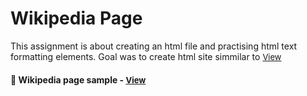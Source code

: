 
# Wikipedia Page

This assignment is about creating an html file and practising html text formatting elements. Goal was to create html site simmilar to <a href=" https://en.wikipedia.org/wiki/Richard_Gere" style="font-size:small;">View</a><h4>

<h4>🔹 Wikipedia page sample - <a href="https://simonakom.github.io/wikipedia-page/richard-gere.html" style="font-size:small;">View</a><h4>
